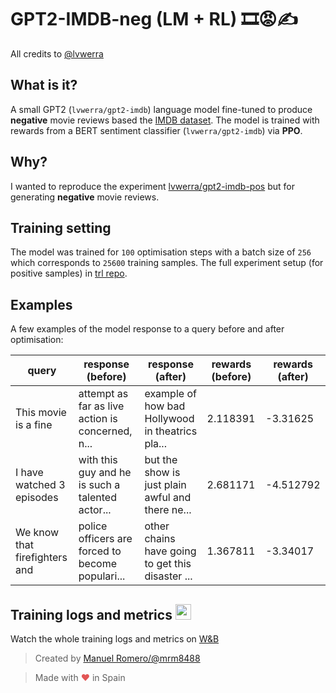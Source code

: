# GPT2-IMDB-neg (LM + RL) 🎞😡✍

All credits to [@lvwerra](https://twitter.com/lvwerra)

## What is it?
A small GPT2 (`lvwerra/gpt2-imdb`) language model fine-tuned to produce **negative** movie reviews based the [IMDB dataset](https://www.kaggle.com/lakshmi25npathi/imdb-dataset-of-50k-movie-reviews). The model is trained with rewards from a BERT sentiment classifier (`lvwerra/gpt2-imdb`) via **PPO**.

## Why?
I wanted to reproduce the experiment [lvwerra/gpt2-imdb-pos](https://huggingface.co/lvwerra/gpt2-imdb-pos) but for generating **negative** movie reviews.

## Training setting
The model was trained for `100` optimisation steps with a batch size of `256` which corresponds to `25600` training samples. The full experiment setup (for positive samples) in [trl repo](https://lvwerra.github.io/trl/04-gpt2-sentiment-ppo-training/).

## Examples
A few examples of the model response to a query before and after optimisation:

| query | response (before) | response (after) | rewards (before) | rewards (after) |
|-------|-------------------|------------------|------------------|-----------------|
|This movie is a fine |	attempt as far as live action is concerned, n...|example of how bad Hollywood in theatrics pla...|	2.118391 |	-3.31625|
|I have watched 3 episodes |with this guy and he is such a talented actor...|	but the show is just plain awful and there ne...|	2.681171|	-4.512792|
|We know that firefighters and|	police officers are forced to become populari...|	other chains have going to get this disaster ...|	1.367811|	-3.34017|

## Training logs and metrics <img src="https://gblobscdn.gitbook.com/spaces%2F-Lqya5RvLedGEWPhtkjU%2Favatar.png?alt=media" width="25" height="25">
Watch the whole training logs and metrics on [W&B](https://app.wandb.ai/mrm8488/gpt2-sentiment-negative?workspace=user-mrm8488)



> Created by [Manuel Romero/@mrm8488](https://twitter.com/mrm8488)

> Made with <span style="color: #e25555;">&hearts;</span> in Spain
